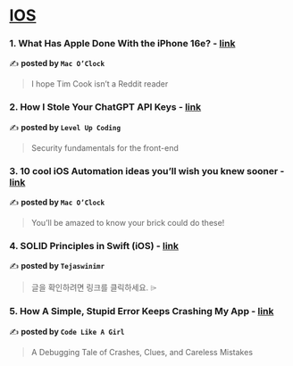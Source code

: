 
<h1><a href=https://medium.com/tag/ios/recommended target="_blank" rel="noopener noreferrer">IOS</a></h1>
<h3>1. What Has Apple Done With the iPhone 16e? - <a href="https://medium.com/macoclock/what-has-apple-done-with-the-iphone-16e-73235e443c7f" target="_blank" rel="noopener noreferrer">link</a></h3>

✍️ **posted by `Mac O’Clock`**

<blockquote>I hope Tim Cook isn’t a Reddit reader</blockquote>

<h3>2. How I Stole Your ChatGPT API Keys - <a href="https://medium.com/gitconnected/how-i-stole-your-chatgpt-api-keys-9acde6b68fdf" target="_blank" rel="noopener noreferrer">link</a></h3>

✍️ **posted by `Level Up Coding`**

<blockquote>Security fundamentals for the front-end</blockquote>

<h3>3. 10 cool iOS Automation ideas you’ll wish you knew sooner - <a href="https://medium.com/macoclock/10-cool-ios-automation-ideas-youll-wish-you-knew-sooner-17d7275d5b0b" target="_blank" rel="noopener noreferrer">link</a></h3>

✍️ **posted by `Mac O’Clock`**

<blockquote>You’ll be amazed to know your brick could do these!</blockquote>

<h3>4. SOLID Principles in Swift (iOS) - <a href="https://medium.com/@tejaswinimr/solid-principles-in-swift-ios-6d053304d355" target="_blank" rel="noopener noreferrer">link</a></h3>

✍️ **posted by `Tejaswinimr`**

<blockquote>글을 확인하려면 링크를 클릭하세요. ⌲</blockquote>

<h3>5. How A Simple, Stupid Error Keeps Crashing My App - <a href="https://medium.com/code-like-a-girl/how-a-simple-stupid-error-keeps-crashing-my-app-d9783332648f" target="_blank" rel="noopener noreferrer">link</a></h3>

✍️ **posted by `Code Like A Girl`**

<blockquote>A Debugging Tale of Crashes, Clues, and Careless Mistakes</blockquote>

